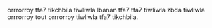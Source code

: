 orrrorroy tfa7 tikchbila tiwliwla lbanan tfa7 tfa7 tiwliwla zbda tiwliwla orrrorroy tout orrrorroy tiwliwla tfa7 tikchbila.